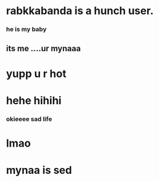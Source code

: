 # rabkkabanda is a hunch user. 
### he is my baby
## its me ....ur mynaaa
# yupp u r hot
# hehe hihihi
### okieeee sad life 
# lmao
# mynaa is sed